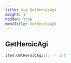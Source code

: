 ```yaml
---
title: Lua GetHeroicAgi
weight: 1
hidden: true
menuTitle: GetHeroicAgi
---
```

## GetHeroicAgi
```lua
item:GetHeroicAgi(); -- int
```